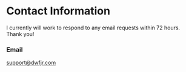 # Contact Information

I currently will work to respond to any email requests within 72 hours.\
Thank you!

### Email
[support@dwfjr.com](mailto:support@dwfjr.com)
